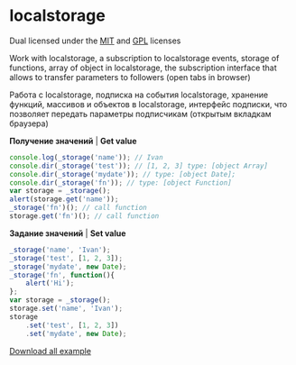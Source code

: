 # localstorage

Dual licensed under the [MIT](http://www.opensource.org/licenses/mit-license.php) and [GPL](http://www.gnu.org/licenses/gpl.html) licenses

Work with localstorage, a subscription to localstorage events, storage of functions, array of object in localstorage, the subscription interface that allows to transfer parameters to followers (open tabs in browser)

Pабота с localstorage, подписка на события localstorage, хранение функций, массивов и объектов в localstorage, интерфейс подписки, что позволяет передать параметры подписчикам (открытым вкладкам браузера)

**Получение значений** | **Get value**
```javascript
console.log(_storage('name')); // Ivan
console.dir(_storage('test')); // [1, 2, 3] type: [object Array]
console.dir(_storage('mydate')); // type: [object Date];
console.dir(_storage('fn')); // type: [object Function]
var storage = _storage();
alert(storage.get('name'));
_storage('fn')(); // call function
storage.get('fn')(); // call function
```

**Задание значений** | **Set value**
```javascript
_storage('name', 'Ivan');
_storage('test', [1, 2, 3]);
_storage('mydate', new Date);
_storage('fn', function(){
    alert('Hi');
};
var storage = _storage();
storage.set('name', 'Ivan');
storage
    .set('test', [1, 2, 3])
    .set('mydate', new Date);
```
[Download all example](https://github.com/Poznakomlus/localstorage/archive/master.zip)